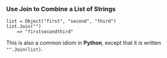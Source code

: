 ### Use Join to Combine a List of Strings

``` suneido
list = Object("first", "second", "third")
list.Join("")
    => "firstsecondthird"
```

This is also a common idiom in **Python**, except that it is written `"".Join(list)`.